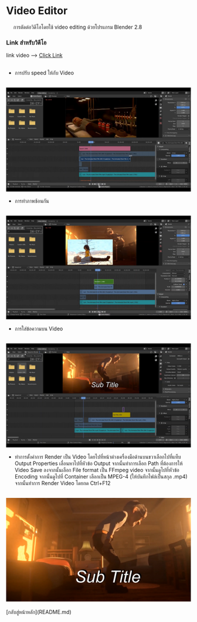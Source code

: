 # Video Editor
&nbsp;&nbsp;&nbsp;&nbsp; การตัดต่อวิดีโอโดยใช้ video editing ด้วยโปรแกรม Blender 2.8
<br>
### Link สำหรับวิดีโอ
link video --> [Click Link](https://youtu.be/draYSh34c0o)<br>
<br>

- การปรับ speed ให้กับ Video <br>
<br>
<img src="image/videoeditor/5.1.png"><br>

- การทำภาพซ้อนกัน <br>
<br>
<img src="image/videoeditor/5.2.png"><br>

- การใส่ข้อความบน Video <br>
<br>
<img src="image/videoeditor/5.3.png"><br>

- ทำการตั้งค่าการ Render เป็น Video โดยไปที่หน้าต่างเครื่องมือด้านบนขวาเลือกไปที่แท็บ Output Properties เลื่อนหาไปที่หัวข้อ Output จากนั้นทำการเลือก Path ที่ต้องการให้ Video Save ลงจากนั้นเลือก File format เป็น FFmpeg video จากนั้นดูไปที่หัวข้อ Encoding จากนั้นดูไปที่ Container เลือกเป็น MPEG-4 (ให้บันทึกไฟล์เป็นสกุล .mp4) จากนั้นทำการ Render Video โดยกด Ctrl+F12 <br>
<br>
<img src="image/videoeditor/5.4.png"><br>
<br>
</img>
[กลับสู่หน้าหลัก](README.md)<br>
